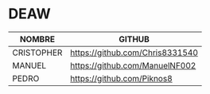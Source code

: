 # DEAW
| NOMBRE | GITHUB |
| --- | --- |
| CRISTOPHER |https://github.com/Chris8331540 |
| MANUEL | https://github.com/ManuelNF002 |
| PEDRO | https://github.com/Piknos8 |

